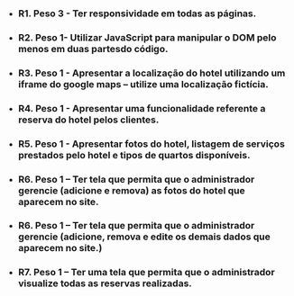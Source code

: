 - ### R1. Peso 3 - Ter responsividade em todas as páginas.
- ### R2. Peso 1- Utilizar JavaScript para manipular o DOM pelo menos em duas partesdo código.
- ### R3. Peso 1 - Apresentar a localização do hotel utilizando um iframe do google maps – utilize uma localização fictícia.
- ### R4. Peso 1 - Apresentar uma funcionalidade referente a reserva do hotel pelos clientes.
- ### R5. Peso 1 - Apresentar fotos do hotel, listagem de serviços prestados pelo hotel e tipos de quartos disponíveis.
- ### R6. Peso 1 – Ter tela que permita que o administrador gerencie (adicione e remova) as fotos do hotel que aparecem no site.
- ### R6. Peso 1 – Ter tela que permita que o administrador gerencie (adicione, remova e edite os demais dados que aparecem no site.)
- ### R7. Peso 1 – Ter uma tela que permita que o administrador visualize todas as reservas realizadas. 